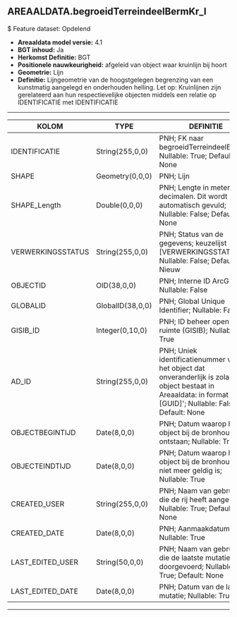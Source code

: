 ## AREAALDATA.begroeidTerreindeelBermKr_l

$ Feature dataset: Opdelend


* __Areaaldata model versie:__ 4.1
* __BGT inhoud:__ Ja
* __Herkomst Definitie:__ BGT
* __Positionele nauwkeurigheid:__ afgeleid van object waar kruinlijn bij hoort
* __Geometrie:__ Lijn
* __Definitie:__  Lijngeometrie van de hoogstgelegen begrenzing van een kunstmatig aangelegd en onderhouden helling. Let op: Kruinlijnen zijn gerelateerd aan hun respectievelijke objecten middels een relatie op IDENTIFICATIE met IDENTIFICATIE

***

|KOLOM                               |TYPE          	        |DEFINITIE|
|------                          	 |----          	        |-----    |
|IDENTIFICATIE                       |String(255,0,0)           |PNH; FK naar begroeidTerreindeelBerm_v; Nullable: True; Default: None|
|SHAPE                               |Geometry(0,0,0)           |PNH; Lijn|
|SHAPE_Length                        |Double(0,0,0)             |PNH; Lengte in meters, 5 decimalen. Dit wordt automatisch gevuld; Nullable: False; Default: None|
|VERWERKINGSSTATUS                   |String(255,0,0)           |PNH; Status van de gegevens; keuzelijst [VERWERKINGSSTATUS]; Nullable: False; Default: Nieuw|
|OBJECTID                            |OID(38,0,0)               |PNH; Interne ID ArcGIS; Nullable: False|
|GLOBALID                            |GlobalID(38,0,0)          |PNH; Global Unique Identifier; Nullable: False|
|GISIB_ID                            |Integer(0,10,0)           |PNH; ID beheer openbare ruimte (GISIB); Nullable: True|
|AD_ID                               |String(255,0,0)           |PNH; Uniek identificatienummer voor het object dat onveranderlijk is zolang het object bestaat in Areaaldata: in format 'AD.[GUID]'; Nullable: False; Default: None|
|OBJECTBEGINTIJD                     |Date(8,0,0)               |PNH; Datum waarop het object bij de bronhouder is ontstaan; Nullable: True|
|OBJECTEINDTIJD                      |Date(8,0,0)               |PNH; Datum waarop het object bij de bronhouder niet meer geldig is; Nullable: True|
|CREATED_USER                        |String(255,0,0)           |PNH; Naam van gebruiker die de rij heeft aangemaakt; Nullable: True; Default: None|
|CREATED_DATE                        |Date(8,0,0)               |PNH; Aanmaakdatum; Nullable: True|
|LAST_EDITED_USER                    |String(50,0,0)            |PNH; Naam van gebruiker die de laatste mutatie heeft doorgevoerd; Nullable: True; Default: None|
|LAST_EDITED_DATE                    |Date(8,0,0)               |PNH; Datum van de laatste mutatie; Nullable: True|


***
